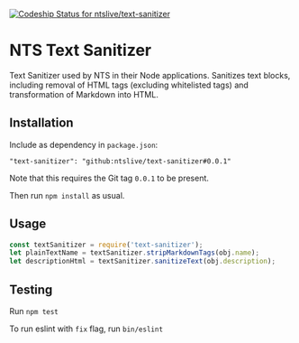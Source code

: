 [ ![Codeship Status for ntslive/text-sanitizer](https://app.codeship.com/projects/eb4a67e0-be67-0135-79fa-7a3b297a5cf0/status?branch=master)](https://app.codeship.com/projects/259879)

# NTS Text Sanitizer

Text Sanitizer used by NTS in their Node applications.
Sanitizes text blocks, including removal of HTML tags (excluding whitelisted tags) and transformation of Markdown into HTML.

## Installation

Include as dependency in `package.json`:

`"text-sanitizer": "github:ntslive/text-sanitizer#0.0.1"`

Note that this requires the Git tag `0.0.1` to be present.

Then run `npm install` as usual.

## Usage

```Javascript
const textSanitizer = require('text-sanitizer');
let plainTextName = textSanitizer.stripMarkdownTags(obj.name);
let descriptionHtml = textSanitizer.sanitizeText(obj.description);
```

## Testing

Run `npm test`

To run eslint with `fix` flag, run `bin/eslint`
